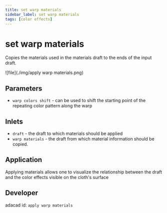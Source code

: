 ```yaml
---
title: set warp materials
sidebar_label: set warp materials
tags: [color effects]
---
```

# set warp materials
Copies the materials used in the materials draft to the ends of the input draft.

![file](./img/apply warp materials.png)

## Parameters
- `warp colors shift` - can be used to shift the starting point of the repeating color pattern along the warp

## Inlets
- `draft` - the draft to which materials should be applied
- `warp materials` - the draft from which material information should be copied.  



## Application
Applying materials allows one to visualize the relationship between the draft and the color effects visible on the cloth's surface

## Developer
adacad id: `apply warp materials`
